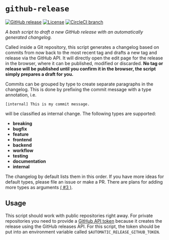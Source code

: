 # `github-release`

[![GitHub release](https://img.shields.io/github/release/maurobringolf/github-release.svg)]()
[![License](https://img.shields.io/github/license/maurobringolf/github-release.svg)]()
[![CircleCI branch](https://img.shields.io/circleci/project/github/maurobringolf/github-release/master.svg)]()

*A bash script to draft a new GitHub release with an automatically generated changelog.*

Called inside a Git repository, this script generates a changelog based on commits from now back to the most recent tag and drafts a new tag and release via the GitHub API. It will directly open the edit page for the release in the browser, where it can be published, modified or discarded. **No tag or release will be published until you confirm it in the browser, the script simply prepares a draft for you.**

Commits can be grouped by type to create separate paragraphs in the changelog. This is done by prefixing the commit message with a type annotation, i.e.

    [internal] This is my commit message.

will be classified as internal change. The following types are supported:

* **breaking**
* **bugfix**
* **feature**
* **frontend**
* **backend**
* **workflow**
* **testing**
* **documentation**
* **internal**

The changelog by default lists them in this order. If you have more ideas for default types, please file an issue or make a PR. There are plans for adding more types as arguments [( #3 )]( https://github.com/maurobringolf/github-release/issues/3 ).

## Usage

This script should work with public repositories right away. For private repositories you need to provide a [GitHub API token](https://github.com/blog/1509-personal-api-tokens) because it creates the release using the GitHub releases API. For this script, the token should be put into an environment variable called `$AUTOMATIC_RELEASE_GITHUB_TOKEN`.
